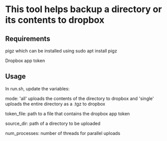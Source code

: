# This tool helps backup a directory or its contents to dropbox

## Requirements
pigz which can be installed using sudo apt install pigz 

Dropbox app token


## Usage
In run.sh, update the variables:

mode: 'all' uploads the contents of the directory to dropbox and 'single' uploads the entire directory as a .tgz to dropbox

token_file: path to a file that contains the dropbox app token

source_dir: path of a directory to be uploaded

num_processes: number of threads for parallel uploads
